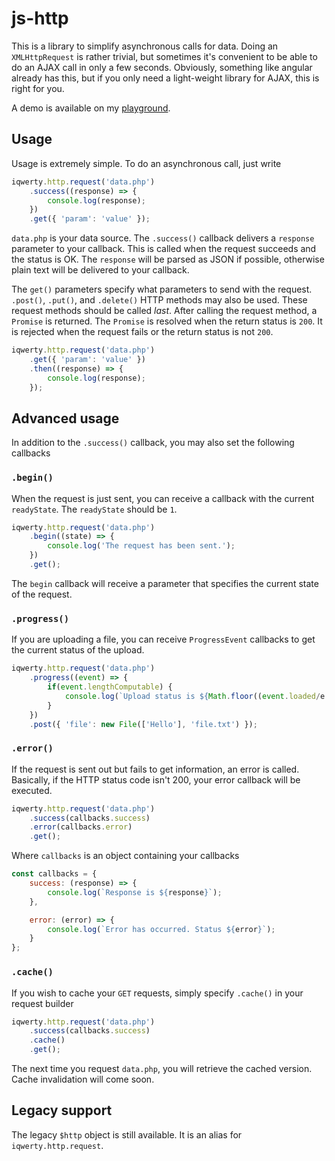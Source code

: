 # js-http

This is a library to simplify asynchronous calls for data. Doing an `XMLHttpRequest` is rather trivial, but sometimes it's convenient to be able to do an AJAX call in only a few seconds. Obviously, something like angular already has this, but if you only need a light-weight library for AJAX, this is right for you.

A demo is available on my [playground](https://playground.michaelcheng.us/lib-js/http/).

## Usage
Usage is extremely simple. To do an asynchronous call, just write

```javascript
iqwerty.http.request('data.php')
	.success((response) => {
		console.log(response);
	})
	.get({ 'param': 'value' });
```

`data.php` is your data source. The `.success()` callback delivers a `response` parameter to your callback. This is called when the request succeeds and the status is OK. The `response` will be parsed as JSON if possible, otherwise plain text will be delivered to your callback.

The `get()` parameters specify what parameters to send with the request. `.post()`, `.put()`, and `.delete()` HTTP methods may also be used. These request methods should be called *last*. After calling the request method, a `Promise` is returned. The `Promise` is resolved when the return status is `200`. It is rejected when the request fails or the return status is not `200`.

```javascript
iqwerty.http.request('data.php')
	.get({ 'param': 'value' })
	.then((response) => {
		console.log(response);
	});
```

## Advanced usage
In addition to the `.success()` callback, you may also set the following callbacks

### `.begin()`
When the request is just sent, you can receive a callback with the current `readyState`. The `readyState` should be `1`.

```javascript
iqwerty.http.request('data.php')
	.begin((state) => {
		console.log('The request has been sent.');
	})
	.get();
```

The `begin` callback will receive a parameter that specifies the current state of the request.

### `.progress()`
If you are uploading a file, you can receive `ProgressEvent` callbacks to get the current status of the upload.

```javascript
iqwerty.http.request('data.php')
	.progress((event) => {
		if(event.lengthComputable) {
			console.log(`Upload status is ${Math.floor((event.loaded/e.total)*100)}%`);
		}
	})
	.post({ 'file': new File(['Hello'], 'file.txt') });
```

### `.error()`
If the request is sent out but fails to get information, an error is called. Basically, if the HTTP status code isn't 200, your error callback will be executed.

```javascript
iqwerty.http.request('data.php')
	.success(callbacks.success)
	.error(callbacks.error)
	.get();
```

Where `callbacks` is an object containing your callbacks

```javascript
const callbacks = {
	success: (response) => {
		console.log(`Response is ${response}`);
	},

	error: (error) => {
		console.log(`Error has occurred. Status ${error}`);
	}
};
```

### `.cache()`
If you wish to cache your `GET` requests, simply specify `.cache()` in your request builder

```javascript
iqwerty.http.request('data.php')
	.success(callbacks.success)
	.cache()
	.get();
```

The next time you request `data.php`, you will retrieve the cached version. Cache invalidation will come soon.

## Legacy support
The legacy `$http` object is still available. It is an alias for `iqwerty.http.request`.